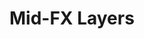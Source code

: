 # Mid-FX Layers
<script src="../../../assets/scripts/alts.js"></script>
<script type="text/javascript">display_alt("midfx")</script>
